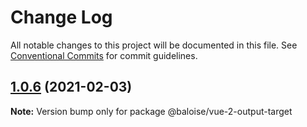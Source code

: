 # Change Log

All notable changes to this project will be documented in this file.
See [Conventional Commits](https://conventionalcommits.org) for commit guidelines.

## [1.0.6](https://github.com/baloise/stencil-ds-output-targets/compare/@baloise/vue-2-output-target@1.0.5...@baloise/vue-2-output-target@1.0.6) (2021-02-03)

**Note:** Version bump only for package @baloise/vue-2-output-target
